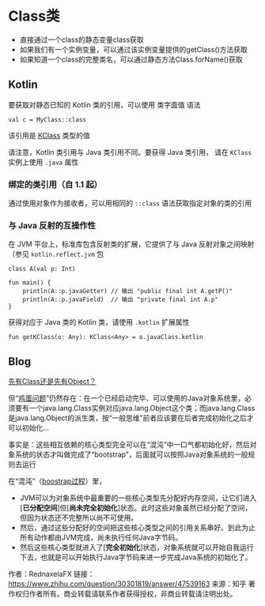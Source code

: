 # Class类

+ 直接通过一个class的静态变量class获取
+ 如果我们有一个实例变量，可以通过该实例变量提供的getClass()方法获取
+ 如果知道一个class的完整类名，可以通过静态方法Class.forName()获取

## Kotlin

要获取对静态已知的 Kotlin 类的引用，可以使用 类字面值 语法

```
val c = MyClass::class
```

该引用是 [KClass](https://kotlinlang.org/api/latest/jvm/stdlib/kotlin.reflect/-k-class/index.html) 类型的值

请注意，Kotlin 类引用与 Java 类引用不同。要获得 Java 类引用， 请在 `KClass` 实例上使用 `.java` 属性

### 绑定的类引用（自 1.1 起）

通过使用对象作为接收者，可以用相同的 `::class` 语法获取指定对象的类的引用

### 与 Java 反射的互操作性

在 JVM 平台上，标准库包含反射类的扩展，它提供了与 Java 反射对象之间映射（参见 `kotlin.reflect.jvm` 包

```
class A(val p: Int)

fun main() {
    println(A::p.javaGetter) // 输出 "public final int A.getP()"
    println(A::p.javaField)  // 输出 "private final int A.p"
}
```

获得对应于 Java 类的 Kotlin 类，请使用 `.kotlin` 扩展属性

```
fun getKClass(o: Any): KClass<Any> = o.javaClass.kotlin
```

## Blog

[先有Class还是先有Object？](https://www.zhihu.com/question/30301819/answer/47539163)

但“[鸡蛋问题](https://www.zhihu.com/search?q=鸡蛋问题&search_source=Entity&hybrid_search_source=Entity&hybrid_search_extra={"sourceType"%3A"answer"%2C"sourceId"%3A47539163})”仍然存在：在一个已经启动完毕、可以使用的Java对象系统里，必须要有一个java.lang.Class实例对应java.lang.Object这个类；而java.lang.Class是java.lang.Object的派生类，按“一般思维”前者应该要在后者完成初始化之后才可以初始化…

事实是：这些相互依赖的核心类型完全可以在“混沌”中一口气都初始化好，然后对象系统的状态才叫做完成了“bootstrap”，后面就可以按照Java对象系统的一般规则去运行

在“混沌”（[boostrap过程](https://www.zhihu.com/search?q=boostrap过程&search_source=Entity&hybrid_search_source=Entity&hybrid_search_extra={"sourceType"%3A"answer"%2C"sourceId"%3A47539163})）里，

- JVM可以为对象系统中最重要的一些核心类型先分配好内存空间，让它们进入[**已分配空间**]但[**尚未完全初始化**]状态。此时这些对象虽然已经分配了空间，但因为状态还不完整所以尚不可使用。
- 然后，通过这些分配好的空间把这些核心类型之间的引用关系串好。到此为止所有动作都由JVM完成，尚未执行任何Java字节码。
- 然后这些核心类型就进入了[**完全初始化**]状态，对象系统就可以开始自我运行下去，也就是可以开始执行Java字节码来进一步完成Java系统的初始化了。



作者：RednaxelaFX
链接：https://www.zhihu.com/question/30301819/answer/47539163
来源：知乎
著作权归作者所有。商业转载请联系作者获得授权，非商业转载请注明出处。